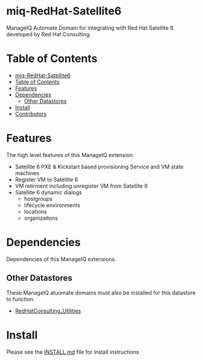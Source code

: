 # miq-RedHat-Satellite6
ManageIQ Automate Domain for integrating with Red Hat Satellite 6 developed by Red Hat Consulting.

# Table of Contents
* [miq-RedHat-Satellite6](#miq-redhat-satellite6)
* [Table of Contents](#table-of-contents)
* [Features](#features)
* [Dependencies](#dependencies)
  * [Other Datastores](#other-datastores)
* [Install](#install)
* [Contributors](#contributors)

# Features
The high level features of this ManageIQ extension.

* Satellite 6 PXE & Kickstart based provisioning Service and VM state machines
* Register VM to Satellite 6
* VM retirment including unregister VM from Satellite 6
* Satellite 6 dynamic dialogs
  * hostgroups
  * lifecycle environments
  * locations
  * organizaitons

# Dependencies
Dependencies of this ManageIQ extensions.

## Other Datastores
These ManageIQ atuomate domains must also be installed for this datastore to function.

* [RedHatConsulting_Utilities](https://github.com/rhtconsulting/miq-Utilities)

# Install
Please see the [INSTALL.md](https://github.com/RedHatOfficial/miq-RedHat-Satellite6/blob/master/INSTALL.md) file for install instructions